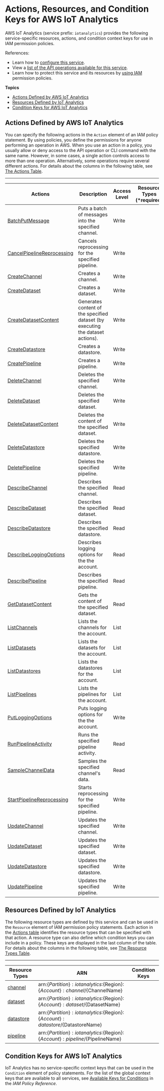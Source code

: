 # Actions, Resources, and Condition Keys for AWS IoT Analytics<a name="list_awsiotanalytics"></a>

AWS IoT Analytics \(service prefix: `iotanalytics`\) provides the following service\-specific resources, actions, and condition context keys for use in IAM permission policies\.

References:
+ Learn how to [configure this service](http://docs.aws.amazon.com/iotanalytics/latest/developerguide/)\.
+ View a [list of the API operations available for this service](http://docs.aws.amazon.com/iotanalytics/latest/APIReference/)\.
+ Learn how to protect this service and its resources by [using IAM](http://docs.aws.amazon.com/iotanalytics/latest/developerguide/authorization.html) permission policies\.

**Topics**
+ [Actions Defined by AWS IoT Analytics](#awsiotanalytics-actions-as-permissions)
+ [Resources Defined by IoT Analytics](#awsiotanalytics-resources-for-iam-policies)
+ [Condition Keys for AWS IoT Analytics](#awsiotanalytics-policy-keys)

## Actions Defined by AWS IoT Analytics<a name="awsiotanalytics-actions-as-permissions"></a>

You can specify the following actions in the `Action` element of an IAM policy statement\. By using policies, you define the permissions for anyone performing an operation in AWS\. When you use an action in a policy, you usually allow or deny access to the API operation or CLI command with the same name\. However, in some cases, a single action controls access to more than one operation\. Alternatively, some operations require several different actions\. For details about the columns in the following table, see [The Actions Table](reference_policies_actions-resources-contextkeys.md#actions_table)\.


****  

| Actions | Description | Access Level | Resource Types \(\*required\) | Condition Keys | Dependent Actions | 
| --- | --- | --- | --- | --- | --- | 
|   [ BatchPutMessage ](http://docs.aws.amazon.com/iotanalytics/latest/APIReference/API_BatchPutMessage.html)  | Puts a batch of messages into the specified channel\. | Write |  |  |  | 
|   [ CancelPipelineReprocessing ](http://docs.aws.amazon.com/iotanalytics/latest/APIReference/API_CancelPipelineReprocessing.html)  | Cancels reprocessing for the specified pipeline\. | Write |  |  |  | 
|   [ CreateChannel ](http://docs.aws.amazon.com/iotanalytics/latest/APIReference/API_CreateChannel.html)  | Creates a channel\. | Write |  |  |  | 
|   [ CreateDataset ](http://docs.aws.amazon.com/iotanalytics/latest/APIReference/API_CreateDataset.html)  | Creates a dataset\. | Write |  |  |  | 
|   [ CreateDatasetContent ](http://docs.aws.amazon.com/iotanalytics/latest/APIReference/API_CreateDatasetContent.html)  | Generates content of the specified dataset \(by executing the dataset actions\)\. | Write |  |  |  | 
|   [ CreateDatastore ](http://docs.aws.amazon.com/iotanalytics/latest/APIReference/API_CreateDatastore.html)  | Creates a datastore\. | Write |  |  |  | 
|   [ CreatePipeline ](http://docs.aws.amazon.com/iotanalytics/latest/APIReference/API_CreatePipeline.html)  | Creates a pipeline\. | Write |  |  |  | 
|   [ DeleteChannel ](http://docs.aws.amazon.com/iotanalytics/latest/APIReference/API_DeleteChannel.html)  | Deletes the specified channel\. | Write |  |  |  | 
|   [ DeleteDataset ](http://docs.aws.amazon.com/iotanalytics/latest/APIReference/API_DeleteDataset.html)  | Deletes the specified dataset\. | Write |  |  |  | 
|   [ DeleteDatasetContent ](http://docs.aws.amazon.com/iotanalytics/latest/APIReference/API_DeleteDatasetContent.html)  | Deletes the content of the specified dataset\. | Write |  |  |  | 
|   [ DeleteDatastore ](http://docs.aws.amazon.com/iotanalytics/latest/APIReference/API_DeleteDatastore.html)  | Deletes the specified datastore\. | Write |  |  |  | 
|   [ DeletePipeline ](http://docs.aws.amazon.com/iotanalytics/latest/APIReference/API_DeletePipeline.html)  | Deletes the specified pipeline\. | Write |  |  |  | 
|   [ DescribeChannel ](http://docs.aws.amazon.com/iotanalytics/latest/APIReference/API_DescribeChannel.html)  | Describes the specified channel\. | Read |  |  |  | 
|   [ DescribeDataset ](http://docs.aws.amazon.com/iotanalytics/latest/APIReference/API_DescribeDataset.html)  | Describes the specified dataset\. | Read |  |  |  | 
|   [ DescribeDatastore ](http://docs.aws.amazon.com/iotanalytics/latest/APIReference/API_DescribeDatastore.html)  | Describes the specified datastore\. | Read |  |  |  | 
|   [ DescribeLoggingOptions ](http://docs.aws.amazon.com/iotanalytics/latest/APIReference/API_DescribeLoggingOptions.html)  | Describes logging options for the the account\. | Read |  |  |  | 
|   [ DescribePipeline ](http://docs.aws.amazon.com/iotanalytics/latest/APIReference/API_DescribePipeline.html)  | Describes the specified pipeline\. | Read |  |  |  | 
|   [ GetDatasetContent ](http://docs.aws.amazon.com/iotanalytics/latest/APIReference/API_GetDatasetContent.html)  | Gets the content of the specified dataset\. | Read |  |  |  | 
|   [ ListChannels ](http://docs.aws.amazon.com/iotanalytics/latest/APIReference/API_ListChannels.html)  | Lists the channels for the account\. | List |  |  |  | 
|   [ ListDatasets ](http://docs.aws.amazon.com/iotanalytics/latest/APIReference/API_ListDatasets.html)  | Lists the datasets for the account\. | List |  |  |  | 
|   [ ListDatastores ](http://docs.aws.amazon.com/iotanalytics/latest/APIReference/API_ListDatastores.html)  | Lists the datastores for the account\. | List |  |  |  | 
|   [ ListPipelines ](http://docs.aws.amazon.com/iotanalytics/latest/APIReference/API_ListPipelines.html)  | Lists the pipelines for the account\. | List |  |  |  | 
|   [ PutLoggingOptions ](http://docs.aws.amazon.com/iotanalytics/latest/APIReference/API_PutLoggingOptions.html)  | Puts logging options for the the account\. | Write |  |  |  | 
|   [ RunPipelineActivity ](http://docs.aws.amazon.com/iotanalytics/latest/APIReference/API_RunPipelineActivity.html)  | Runs the specified pipeline activity\. | Read |  |  |  | 
|   [ SampleChannelData ](http://docs.aws.amazon.com/iotanalytics/latest/APIReference/API_SampleChannelData.html)  | Samples the specified channel's data\. | Read |  |  |  | 
|   [ StartPipelineReprocessing ](http://docs.aws.amazon.com/iotanalytics/latest/APIReference/API_StartPipelineReprocessing.html)  | Starts reprocessing for the specified pipeline\. | Write |  |  |  | 
|   [ UpdateChannel ](http://docs.aws.amazon.com/iotanalytics/latest/APIReference/API_UpdateChannel.html)  | Updates the specified channel\. | Write |  |  |  | 
|   [ UpdateDataset ](http://docs.aws.amazon.com/iotanalytics/latest/APIReference/API_UpdateDataset.html)  | Updates the specified dataset\. | Write |  |  |  | 
|   [ UpdateDatastore ](http://docs.aws.amazon.com/iotanalytics/latest/APIReference/API_UpdateDatastore.html)  | Updates the specified datastore\. | Write |  |  |  | 
|   [ UpdatePipeline ](http://docs.aws.amazon.com/iotanalytics/latest/APIReference/API_UpdatePipeline.html)  | Updates the specified pipeline\. | Write |  |  |  | 

## Resources Defined by IoT Analytics<a name="awsiotanalytics-resources-for-iam-policies"></a>

The following resource types are defined by this service and can be used in the `Resource` element of IAM permission policy statements\. Each action in the [Actions table](#awsiotanalytics-actions-as-permissions) identifies the resource types that can be specified with that action\. A resource type can also define which condition keys you can include in a policy\. These keys are displayed in the last column of the table\. For details about the columns in the following table, see [The Resource Types Table](reference_policies_actions-resources-contextkeys.md#resources_table)\.


****  

| Resource Types | ARN | Condition Keys | 
| --- | --- | --- | 
|   [ channel ](http://docs.aws.amazon.com/iotanalytics/latest/developerguide/channel.html)  |  arn:$\{Partition\}:iotanalytics:$\{Region\}:$\{Account\}:channel/$\{ChannelName\}  |  | 
|   [ dataset ](http://docs.aws.amazon.com/iotanalytics/latest/developerguide/dataset.html)  |  arn:$\{Partition\}:iotanalytics:$\{Region\}:$\{Account\}:dataset/$\{DatasetName\}  |  | 
|   [ datastore ](http://docs.aws.amazon.com/iotanalytics/latest/developerguide/datastore.html)  |  arn:$\{Partition\}:iotanalytics:$\{Region\}:$\{Account\}:datastore/$\{DatastoreName\}  |  | 
|   [ pipeline ](http://docs.aws.amazon.com/iotanalytics/latest/developerguide/pipeline.html)  |  arn:$\{Partition\}:iotanalytics:$\{Region\}:$\{Account\}:pipeline/$\{PipelineName\}  |  | 

## Condition Keys for AWS IoT Analytics<a name="awsiotanalytics-policy-keys"></a>

IoT Analytics has no service\-specific context keys that can be used in the `Condition` element of policy statements\. For the list of the global context keys that are available to all services, see [Available Keys for Conditions](reference_policies_condition-keys.html#AvailableKeys) in the *IAM Policy Reference*\.